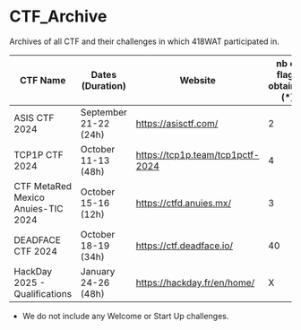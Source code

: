 # CTF_Archive
Archives of all CTF and their challenges in which 418WAT participated in.

| CTF Name      | Dates (Duration) | Website | nb of flags obtained (*) | Ranking |
| ------------- | ---------------- | ------- | -------------------- | ------- |
| ASIS CTF 2024 | September 21-22 (24h)| https://asisctf.com/ | 2 | 53th |
| TCP1P CTF 2024 | October 11-13 (48h) | https://tcp1p.team/tcp1pctf-2024 | 4 | 134th |
| CTF MetaRed Mexico Anuies-TIC 2024 | October 15-16 (12h) | https://ctfd.anuies.mx/ | 3 | 98th |
| DEADFACE CTF 2024 | October 18-19 (34h) | https://ctf.deadface.io/ | 40 | 87th |
| HackDay 2025 - Qualifications | January 24-26 (48h) | https://hackday.fr/en/home/ | X | Xth |
* We do not include any Welcome or Start Up challenges.
